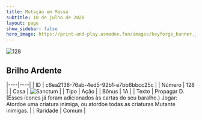 ```yaml
---
title: Mutação em Massa
subtitle: 10 de julho de 2020
layout: page
show_sidebar: false
hero_image: https://print-and-play.asmodee.fun/images/keyforge_banner.jpg
---
```


![128](https://cdn.keyforgegame.com/media/card_front/pt/479_128_8V9FCMPGMQ5C_pt.png)

## Brilho Ardente

|----|----|
| ID | c6ea2138-76ab-4ed5-92b1-e7bb6bbcc25c |
| Número | 128 |
| Casa | ![Sanctum](https://archonarcana.com/images/thumb/c/c7/Sanctum.png/22px-Sanctum.png "Santuário") |
| Tipo | Ação |
| Bônus | 1A |
| Texto | Propagar D. (Esses ícones já foram adicionados às cartas do seu baralho.)  Jogar: Atordoe uma criatura inimiga, ou atordoe todas as criaturas Mutante inimigas. |
| Raridade | Comum |

